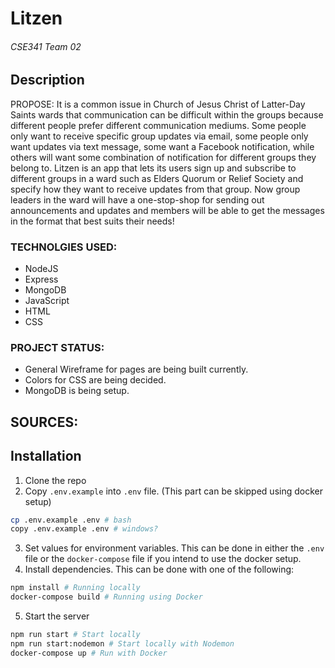 # Litzen
###### CSE341 Team 02
## Description

PROPOSE: 
It is a common issue in Church of Jesus Christ of Latter-Day Saints wards that communication can be difficult within the groups because different people prefer different communication mediums. Some people only want to receive specific group updates via email, some people only want updates via text message, some want a Facebook notification, while others will want some combination of notification for different groups they belong to. Litzen is an app that lets its users sign up and subscribe to different groups in a ward such as Elders Quorum or Relief Society and specify how they want to receive updates from that group. Now group leaders in the ward will have a one-stop-shop for sending out announcements and updates and members will be able to get the messages in the format that best suits their needs!


### TECHNOLGIES USED:
- NodeJS
- Express
- MongoDB
- JavaScript
- HTML
- CSS

### PROJECT STATUS:
- General Wireframe for pages are being built currently.
- Colors for CSS are being decided.
- MongoDB is being setup.

## SOURCES:


## Installation
1) Clone the repo
2) Copy `.env.example` into `.env` file. (This part can be skipped using docker setup)
```bash
cp .env.example .env # bash
copy .env.example .env # windows?
```
3) Set values for environment variables. This can be done in either the `.env` file or the `docker-compose` file if you intend to use the docker setup.
4) Install dependencies. This can be done with one of the following:
```bash
npm install # Running locally
docker-compose build # Running using Docker
```
5) Start the server
```bash
npm run start # Start locally
npm run start:nodemon # Start locally with Nodemon
docker-compose up # Run with Docker
```